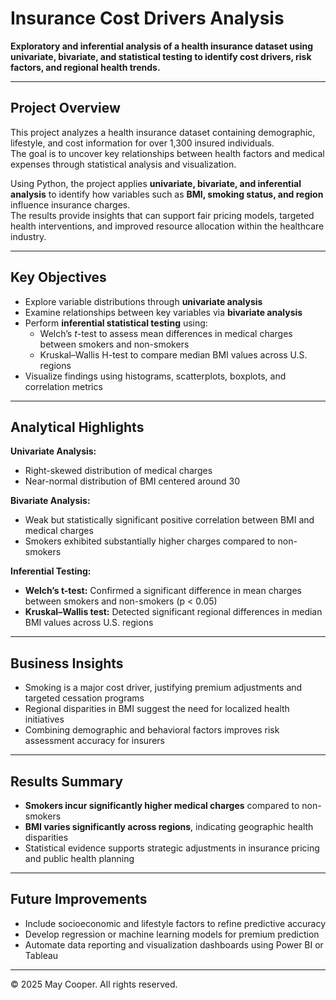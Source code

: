 # Insurance Cost Drivers Analysis  

**Exploratory and inferential analysis of a health insurance dataset using univariate, bivariate, and statistical testing to identify cost drivers, risk factors, and regional health trends.**

---

## Project Overview  
This project analyzes a health insurance dataset containing demographic, lifestyle, and cost information for over 1,300 insured individuals.  
The goal is to uncover key relationships between health factors and medical expenses through statistical analysis and visualization.  

Using Python, the project applies **univariate, bivariate, and inferential analysis** to identify how variables such as **BMI, smoking status, and region** influence insurance charges.  
The results provide insights that can support fair pricing models, targeted health interventions, and improved resource allocation within the healthcare industry.  

---

## Key Objectives  
- Explore variable distributions through **univariate analysis**  
- Examine relationships between key variables via **bivariate analysis**  
- Perform **inferential statistical testing** using:  
  - Welch’s *t*-test to assess mean differences in medical charges between smokers and non-smokers  
  - Kruskal–Wallis H-test to compare median BMI values across U.S. regions  
- Visualize findings using histograms, scatterplots, boxplots, and correlation metrics  

---

## Analytical Highlights  
**Univariate Analysis:**  
- Right-skewed distribution of medical charges  
- Near-normal distribution of BMI centered around 30  

**Bivariate Analysis:**  
- Weak but statistically significant positive correlation between BMI and medical charges  
- Smokers exhibited substantially higher charges compared to non-smokers  

**Inferential Testing:**  
- **Welch’s t-test:** Confirmed a significant difference in mean charges between smokers and non-smokers (p < 0.05)  
- **Kruskal–Wallis test:** Detected significant regional differences in median BMI values across U.S. regions  

---

## Business Insights  
- Smoking is a major cost driver, justifying premium adjustments and targeted cessation programs  
- Regional disparities in BMI suggest the need for localized health initiatives  
- Combining demographic and behavioral factors improves risk assessment accuracy for insurers  


---

## Results Summary  
- **Smokers incur significantly higher medical charges** compared to non-smokers  
- **BMI varies significantly across regions**, indicating geographic health disparities  
- Statistical evidence supports strategic adjustments in insurance pricing and public health planning  

---

## Future Improvements  
- Include socioeconomic and lifestyle factors to refine predictive accuracy  
- Develop regression or machine learning models for premium prediction  
- Automate data reporting and visualization dashboards using Power BI or Tableau  


---

© 2025 May Cooper. All rights reserved.
